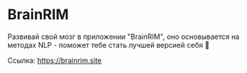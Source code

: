 # BrainRIM
Развивай свой мозг в приложении "BrainRIM", оно основывается на методах NLP - поможет тебе стать лучшей версией себя 🧠

Ссылка: https://brainrim.site

